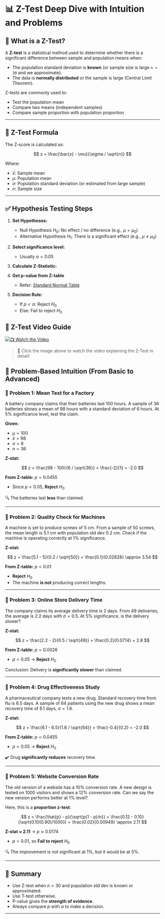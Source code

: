 # 📊 Z-Test Deep Dive with Intuition and Problems

## 🧠 What is a Z-Test?

A **Z-test** is a statistical method used to determine whether there is a significant difference between sample and population means when:

- The population standard deviation is **known** (or sample size is large `n > 30` and we approximate).
- The data is **normally distributed** or the sample is large (Central Limit Theorem).

Z-tests are commonly used to:

- Test the population mean
- Compare two means (independent samples)
- Compare sample proportion with population proportion

---

## 🧪 Z-Test Formula

The Z-score is calculated as:

$$
z = \frac{\bar{x} - \mu}{\sigma / \sqrt{n}}
$$

Where:

- $\bar{x}$: Sample mean
- $\mu$: Population mean
- $\sigma$: Population standard deviation (or estimated from large sample)
- $n$: Sample size

---

## ✅ Hypothesis Testing Steps

1. **Set Hypotheses:**

   - Null Hypothesis $H_0$: No effect / no difference (e.g., $\mu = \mu_0$)
   - Alternative Hypothesis $H_1$: There is a significant effect (e.g., $\mu \ne \mu_0$)

2. **Select significance level:**

   - Usually $\alpha = 0.05$

3. **Calculate Z-Statistic:**

4. **Get p-value from Z-table**

   - Refer: [Standard Normal Table](https://math.arizona.edu/~rsims/ma464/standardnormaltable.pdf)

5. **Decision Rule:**

   - If $p < \alpha$: Reject $H_0$
   - Else: Fail to reject $H_0$

## 🎥 Z-Test Video Guide

[![📺 Watch the Video](https://img.youtube.com/vi/60x86lYtWI4/maxresdefault.jpg)](https://youtu.be/60x86lYtWI4)

> 🔗 Click the image above to watch the video explaining the Z-Test in detail!

## 📘 Problem-Based Intuition (From Basic to Advanced)

### 🔹 Problem 1: Mean Test for a Factory

A battery company claims that their batteries last 100 hours. A sample of 36 batteries shows a mean of 98 hours with a standard deviation of 6 hours. At 5% significance level, test the claim.

**Given:**

- $\mu = 100$
- $\bar{x} = 98$
- $\sigma = 6$
- $n = 36$

**Z-stat:**

$$
z = \frac{98 - 100}{6 / \sqrt{36}} = \frac{-2}{1} = -2.0
$$

**From Z-table:** $p = 0.0455$

- Since $p < 0.05$, **Reject** $H_0$

🔍 The batteries last **less** than claimed.

---

### 🔹 Problem 2: Quality Check for Machines

A machine is set to produce screws of 5 cm. From a sample of 50 screws, the mean length is 5.1 cm with population std dev 0.2 cm. Check if the machine is operating correctly at 1% significance.

**Z-stat:**

$$
z = \frac{5.1 - 5}{0.2 / \sqrt{50}} = \frac{0.1}{0.02828} \approx 3.54
$$

**From Z-table:** $p < 0.01$

- **Reject** $H_0$
- The machine **is not** producing correct lengths.

---

### 🔹 Problem 3: Online Store Delivery Time

The company claims its average delivery time is 2 days. From 49 deliveries, the average is 2.2 days with $\sigma = 0.5$. At 5% significance, is the delivery slower?

**Z-stat:**

$$
z = \frac{2.2 - 2}{0.5 / \sqrt{49}} = \frac{0.2}{0.0714} = 2.8
$$

**From Z-table:** $p = 0.0026$

- $p < 0.05$ → **Reject** $H_0$

Conclusion: Delivery is **significantly slower** than claimed.

---

### 🔹 Problem 4: Drug Effectiveness Study

A pharmaceutical company tests a new drug. Standard recovery time from flu is 6.5 days. A sample of 64 patients using the new drug shows a mean recovery time of 6.1 days, $\sigma = 1.6$.

**Z-stat:**

$$
z = \frac{6.1 - 6.5}{1.6 / \sqrt{64}} = \frac{-0.4}{0.2} = -2.0
$$

**From Z-table:** $p = 0.0455$

- $p < 0.05$ → **Reject** $H_0$

✔️ Drug **significantly reduces** recovery time.

---

### 🔹 Problem 5: Website Conversion Rate

The old version of a website has a 10% conversion rate. A new design is tested on 1000 visitors and shows a 12% conversion rate. Can we say the new version performs better at 1% level?

Here, this is a **proportion z-test**:

$$
z = \frac{\hat{p} - p}{\sqrt{p(1 - p)/n}} = \frac{0.12 - 0.10}{\sqrt{0.10(0.90)/1000}} = \frac{0.02}{0.00949} \approx 2.11
$$

**Z-stat ≈ 2.11** → $p \approx 0.0174$

- $p > 0.01$, so **Fail to reject** $H_0$

🔍 The improvement is not significant at 1%, but it would be at 5%.

---

## 📌 Summary

- Use Z-test when $n > 30$ and population std dev is known or approximated.
- Use T-test otherwise.
- P-value gives the **strength of evidence**.
- Always compare $p$ with $\alpha$ to make a decision.

---
